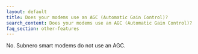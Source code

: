 ```yaml
---
layout: default
title: Does your modems use an AGC (Automatic Gain Control)?
search_content: Does your modems use an AGC (Automatic Gain Control)?
faq_section: other-features
---
```


No. Subnero smart modems do not use an AGC.